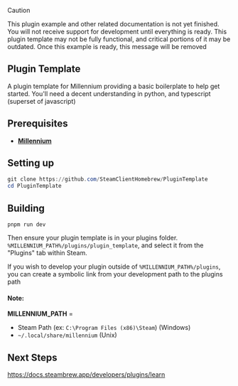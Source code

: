 > [!CAUTION]
> This plugin example and other related documentation is not yet finished. You will not receive support for development until everything is ready. This plugin template may not be fully functional, and critical portions of it may be outdated. Once this example is ready, this message will be removed

## Plugin Template

A plugin template for Millennium providing a basic boilerplate to help get started. You'll need a decent understanding in python, and typescript (superset of javascript)
<br>

## Prerequisites

- **[Millennium](https://github.com/SteamClientHomebrew/Millennium)**

## Setting up

```ps1
git clone https://github.com/SteamClientHomebrew/PluginTemplate
cd PluginTemplate
```

## Building

```
pnpm run dev
```

Then ensure your plugin template is in your plugins folder.
`%MILLENNIUM_PATH%/plugins/plugin_template`, and select it from the "Plugins" tab within Steam.

If you wish to develop your plugin outside of `%MILLENNIUM_PATH%/plugins`, you can create a symbolic link from your development path to the plugins path

#### Note:

**MILLENNIUM_PATH** =

- Steam Path (ex: `C:\Program Files (x86)\Steam`) (Windows)
- `~/.local/share/millennium` (Unix)

## Next Steps

https://docs.steambrew.app/developers/plugins/learn
